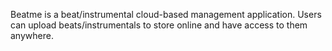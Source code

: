 Beatme is a beat/instrumental cloud-based management application. Users can upload
beats/instrumentals to store online and have access to them anywhere.

